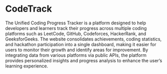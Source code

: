 # CodeTrack
The Unified Coding Progress Tracker is a platform designed to help developers and learners track their progress across multiple coding platforms such as LeetCode, GitHub, Codeforces, HackerRank, and GeeksforGeeks. The website consolidates achievements, coding statistics, and hackathon participation into a single dashboard, making it easier for users to monitor their growth and identify areas for improvement. By integrating data from various platforms via public APIs, the platform provides personalized insights and progress analysis to enhance the user’s learning experience.
